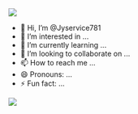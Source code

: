 <img src="https://capsule-render.vercel.app/api?type=waving&color=9DBDFF&height=180&section=header" />

- 👋 Hi, I’m @Jyservice781
- 👀 I’m interested in ...
- 🌱 I’m currently learning ...
- 💞️ I’m looking to collaborate on ...
- 📫 How to reach me ...
- 😄 Pronouns: ...
- ⚡ Fun fact: ...

<img src="https://capsule-render.vercel.app/api?type=waving&color=9DBDFF&height=180&section=footer" />
